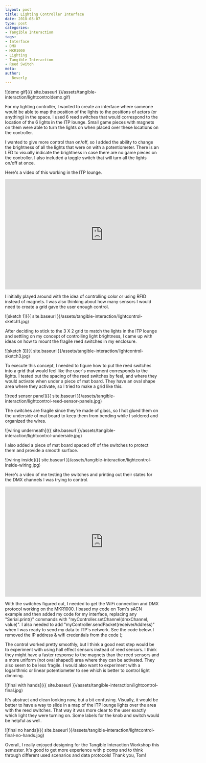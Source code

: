 ```yaml
---
layout: post
title: Lighting Controller Interface
date: 2018-03-07
type: post
categories:
- Tangible Interaction
tags:
- Interface
- DMX
- MKR1000
- Lighting
- Tangible Interaction
- Reed Switch
meta:
author:
   Beverly
---
```

![demo gif]({{ site.baseurl }}/assets/tangible-interaction/lightcontroldemo.gif)

For my lighting controller, I wanted to create an interface where someone would be able to map the position of the lights to the positions of actors (or anything) in the space. I used 6 reed switches that would correspond to the location of the 6 lights in the ITP lounge. Small game pieces with magnets on them were able to turn the lights on when placed over these locations on the controller.

I wanted to give more control than on/off, so I added the ability to change the brightness of all the lights that were on with a potentiometer. There is an LED to visually indicate the brightness in case there are no game pieces on the controller. I also included a toggle switch that will turn all the lights on/off at once.

<!--more-->


Here's a video of this working in the ITP lounge.

<div class="responsive-container"><iframe src="https://player.vimeo.com/video/259034258" width="640" height="360" frameborder="0" webkitallowfullscreen mozallowfullscreen allowfullscreen></iframe></div>

I initially played around with the idea of controlling color or using RFID instead of magnets. I was also thinking about how many sensors I would need to create a grid gave the user enough control.

![sketch 1]({{ site.baseurl }}/assets/tangible-interaction/lightcontrol-sketch1.jpg)

After deciding to stick to the 3 X 2 grid to match the lights in the ITP lounge and settling on my concept of controlling light brightness, I came up with ideas on how to mount the fragile reed switches in my enclosure.

![sketch 3]({{ site.baseurl }}/assets/tangible-interaction/lightcontrol-sketch3.jpg)

To execute this concept, I needed to figure how to put the reed switches into a grid that would feel like the user's movement corresponds to the lights. I tested out the spacing of the reed switches by feel, and where they would activate when under a piece of mat board. They have an oval shape area where they activate, so I tried to make a grid like this.


![reed sensor panel]({{ site.baseurl }}/assets/tangible-interaction/lightcontrol-reed-sensor-panels.jpg)

The switches are fragile since they're made of glass, so I hot glued them on the underside of mat board to keep them from bending while I soldered and organized the wires.

![wiring underneath]({{ site.baseurl }}/assets/tangible-interaction/lightcontrol-underside.jpg)

I also added a piece of mat board spaced off of the switches to protect them and provide a smooth surface.

![wiring inside]({{ site.baseurl }}/assets/tangible-interaction/lightcontrol-inside-wiring.jpg)

Here's a video of me testing the switches and printing out their states for the DMX channels I was trying to control.

<p><div class="responsive-container"><iframe src="https://player.vimeo.com/video/259033674" width="640" height="360" frameborder="0" webkitallowfullscreen mozallowfullscreen allowfullscreen></iframe></div></p>

With the switches figured out, I needed to get the WiFi connection and DMX protocol working on the MKR1000. I based my code on Tom's sACN example and then added my code for my interface, replacing any "Serial.print()" commands with  "myController.setChannel(dmxChannel, value)". I also needed to add "myController.sendPacket(receiverAddress)" when I was ready to send my data to ITP's network. See the code below. I removed the IP address & wifi credentials from the code (;

<script src="https://gist.github.com/bevchou/8e2dd1a589825868548c8c4bf2340d85.js"></script>

The control worked pretty smoothly, but I think a good next step would be to experiment with using hall effect sensors instead of reed sensors. I think they might have a faster response to the magnets than the reed sensors and a more uniform (not oval shaped!) area where they can be activated. They also seem to be less fragile. I would also want to experiment with a logarithmic or linear potentiometer to see which is better to control light dimming.

![final with hands]({{ site.baseurl }}/assets/tangible-interaction/lightcontrol-final.jpg)

It's abstract and clean looking now, but a bit confusing. Visually, it would be better to have a way to slide in a map of the ITP lounge lights over the area with the reed switches. That way it was more clear to the user exactly which light they were turning on. Some labels for the knob and switch would be helpful as well.

![final no hands]({{ site.baseurl }}/assets/tangible-interaction/lightcontrol-final-no-hands.jpg)

Overall, I really enjoyed designing for the Tangible Interaction Workshop this semester. It's good to get more experience with p comp and to think through different used scenarios and data protocols! Thank you, Tom!
